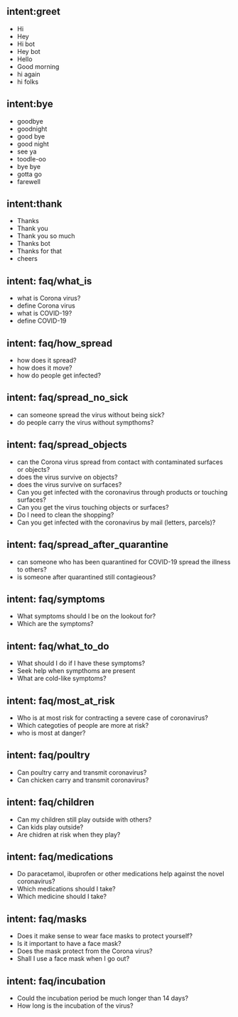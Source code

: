 ## intent:greet
- Hi
- Hey
- Hi bot
- Hey bot
- Hello
- Good morning
- hi again
- hi folks

## intent:bye
- goodbye
- goodnight
- good bye
- good night
- see ya
- toodle-oo
- bye bye
- gotta go
- farewell

## intent:thank
- Thanks
- Thank you
- Thank you so much
- Thanks bot
- Thanks for that
- cheers

## intent: faq/what_is
- what is Corona virus?
- define Corona virus
- what is COVID-19?
- define COVID-19

## intent: faq/how_spread
- how does it spread?
- how does it move?
- how do people get infected?

## intent: faq/spread_no_sick
- can someone spread the virus without being sick?
- do people carry the virus without sympthoms?

## intent: faq/spread_objects
- can the Corona virus spread from contact with contaminated surfaces or objects?
- does the virus survive on objects?
- does the virus survive on surfaces?
- Can you get infected with the coronavirus through products or touching surfaces?
- Can you get the virus touching objects or surfaces?
- Do I need to clean the shopping?
- Can you get infected with the coronavirus by mail (letters, parcels)?

## intent: faq/spread_after_quarantine
- can someone who has been quarantined for COVID-19 spread the illness to others?
- is someone after quarantined still contagieous?

## intent: faq/symptoms
- What symptoms should I be on the lookout for?
- Which are the symptoms?

## intent: faq/what_to_do
- What should I do if I have these symptoms?
- Seek help when sympthoms are present
- What are cold-like symptoms?

## intent: faq/most_at_risk
- Who is at most risk for contracting a severe case of coronavirus?
- Which categoties of people are more at risk?
- who is most at danger?

## intent: faq/poultry
- Can poultry carry and transmit coronavirus?
- Can chicken carry and transmit coronavirus?

## intent: faq/children
- Can my children still play outside with others?
- Can kids play outside?
- Are chidren at risk when they play?

## intent: faq/medications
- Do paracetamol, ibuprofen or other medications help against the novel coronavirus?
- Which medications should I take?
- Which medicine should I take?

## intent: faq/masks
- Does it make sense to wear face masks to protect yourself?
- Is it important to have a face mask?
- Does the mask protect from the Corona virus?
- Shall I use a face mask when I go out?

## intent: faq/incubation
- Could the incubation period be much longer than 14 days?
- How long is the incubation of the virus?



